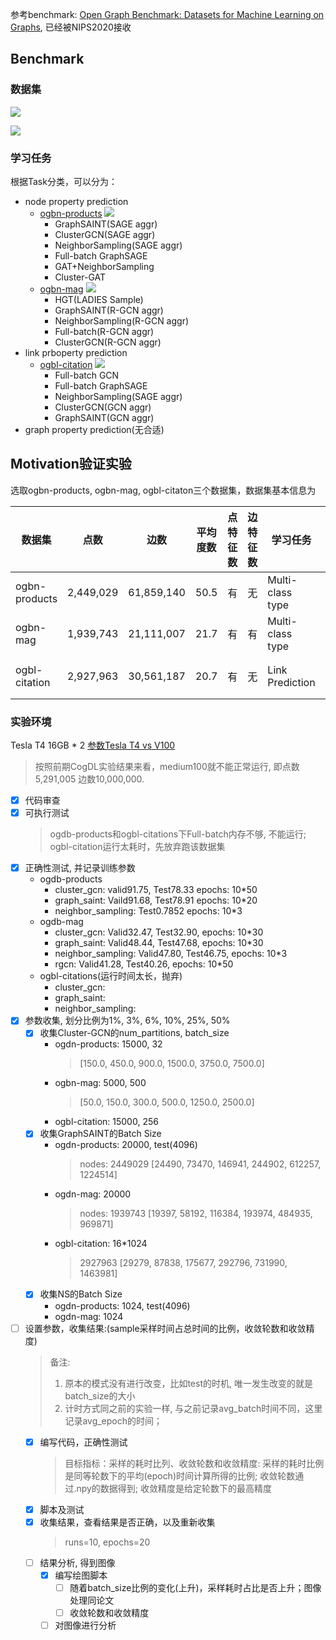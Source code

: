参考benchmark: [Open Graph Benchmark: Datasets for Machine Learning on Graphs](https://ogb.stanford.edu/docs/home/), 已经被NIPS2020接收

## Benchmark

### 数据集
![](figs/table2.png)

![](figs/table3.png)

### 学习任务

根据Task分类，可以分为：
- node property prediction
    - [ogbn-products](https://ogb.stanford.edu/docs/leader_nodeprop/)
    ![](figs/node-ogbn-products.png)
        - GraphSAINT(SAGE aggr)
        - ClusterGCN(SAGE aggr)
        - NeighborSampling(SAGE aggr)
        - Full-batch GraphSAGE
        - GAT+NeighborSampling
        - Cluster-GAT
    - [ogbn-mag](https://ogb.stanford.edu/docs/leader_nodeprop/)
    ![](figs/node-ogbn-mag.png)
        - HGT(LADIES Sample)
        - GraphSAINT(R-GCN aggr)
        - NeighborSampling(R-GCN aggr)
        - Full-batch(R-GCN aggr)
        - ClusterGCN(R-GCN aggr)
- link prboperty prediction
    - [ogbl-citation](https://ogb.stanford.edu/docs/leader_linkprop/)
    ![](figs/link-ogbl-citation.png)
        - Full-batch GCN
        - Full-batch GraphSAGE
        - NeighborSampling(SAGE aggr)
        - ClusterGCN(GCN aggr)
        - GraphSAINT(GCN aggr)
- graph property prediction(无合适)


## Motivation验证实验

选取ogbn-products, ogbn-mag, ogbl-citaton三个数据集，数据集基本信息为

| 数据集 | 点数 | 边数 | 平均度数 | 点特征数 | 边特征数 | 学习任务 | 采样算法 | 基本模型 |
| --- | --- | --- | --- | --- | --- | --- | --- | -- |
| ogbn-products | 2,449,029 | 61,859,140 | 50.5 | 有 | 无 | Multi-class type | full, NS(NeigborSampling), Cluster, GraphSAINT |SAGE aggr |
| ogbn-mag | 1,939,743 | 21,111,007 | 21.7 | 有 | 有 | Multi-class type | full, NS(NeigborSampling), Cluster, GraphSAINT | RGCN aggr |
| ogbl-citation | 2,927,963 | 30,561,187 | 20.7| 有 | 无 | Link Prediction |  full, NS(NeigborSampling), Cluster, GraphSAINT | GCN aggr(缺NS) |

### 实验环境

Tesla T4 16GB * 2
[参数Tesla T4 vs V100](https://blog.csdn.net/tony_vip/article/details/105658715)
> 按照前期CogDL实验结果来看，medium100就不能正常运行, 即点数5,291,005 边数10,000,000.


- [x] 代码审查
- [x] 可执行测试
    > ogdb-products和ogbl-citations下Full-batch内存不够, 不能运行; ogbl-citation运行太耗时，先放弃跑该数据集
- [x] 正确性测试, 并记录训练参数
    - ogdb-products
        - cluster_gcn: valid91.75, Test78.33  epochs: 10*50
        - graph_saint: Vaild91.68, Test78.91  epochs: 10*20
        - neighbor_sampling: Test0.7852 epochs: 10*3
    - ogdb-mag
        - cluster_gcn: Valid32.47, Test32.90, epochs: 10*30
        - graph_saint: Valid48.44, Test47.68, epochs: 10*30
        - neighbor_sampling: Valid47.80, Test46.75, epochs: 10*3
        - rgcn: Valid41.28, Test40.26, epochs: 10*50
    - ogbl-citations(运行时间太长，抛弃)
        - cluster_gcn: 
        - graph_saint:
        - neighbor_sampling: 
- [x] 参数收集, 划分比例为1%, 3%, 6%, 10%, 25%, 50%
    - [x] 收集Cluster-GCN的num_partitions, batch_size
        - ogdn-products: 15000, 32
            > [150.0, 450.0, 900.0, 1500.0, 3750.0, 7500.0]
        - ogbn-mag: 5000, 500
            > [50.0, 150.0, 300.0, 500.0, 1250.0, 2500.0]
        - ogbl-citation: 15000, 256
    - [x] 收集GraphSAINT的Batch Size
        - ogdn-products: 20000, test(4096)
            > nodes: 2449029
            > [24490, 73470, 146941, 244902, 612257, 1224514]
        - ogdn-mag: 20000
            > nodes: 1939743
            > [19397, 58192, 116384, 193974, 484935, 969871]
        - ogbl-citation: 16*1024
            > 2927963
            > [29279, 87838, 175677, 292796, 731990, 1463981]
    - [x] 收集NS的Batch Size
        - ogdn-products: 1024, test(4096)
        - ogdn-mag: 1024
- [ ] 设置参数，收集结果:(sample采样时间占总时间的比例，收敛轮数和收敛精度)
    > 备注: 
    > 1. 原本的模式没有进行改变，比如test的时机, 唯一发生改变的就是batch_size的大小
    > 2. 计时方式同之前的实验一样, 与之前记录avg_batch时间不同，这里记录avg_epoch的时间；
    - [x] 编写代码，正确性测试
        > 目标指标：采样的耗时比列、收敛轮数和收敛精度: 采样的耗时比例是同等轮数下的平均(epoch)时间计算所得的比例; 收敛轮数通过.npy的数据得到; 收敛精度是给定轮数下的最高精度
    - [x] 脚本及测试
    - [x] 收集结果，查看结果是否正确，以及重新收集
        > runs=10, epochs=20
    - [ ] 结果分析, 得到图像
        - [x] 编写绘图脚本
            - [ ] 随着batch_size比例的变化(上升)，采样耗时占比是否上升；图像处理同论文
            - [ ] 收敛轮数和收敛精度
        - [ ] 对图像进行分析